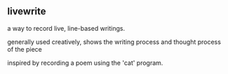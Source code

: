 livewrite
------

a way to record live, line-based writings.

generally used creatively, shows the writing process and thought process of the piece

inspired by recording a poem using the 'cat' program.


